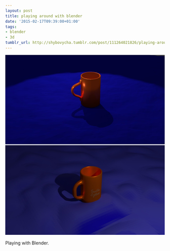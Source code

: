 ```yaml
---
layout: post
title: playing around with blender
date: '2015-02-17T09:39:00+01:00'
tags:
- blender
- 3d
tumblr_url: http://shybovycha.tumblr.com/post/111264021826/playing-around-with-blender
---
```


<img src="/tumblr_files/tumblr_njwqqioF171qio88bo1_1280.png" class="image-responsive" />
<img src="/tumblr_files/tumblr_njwqqioF171qio88bo2_r1_1280.png" class="image-responsive" />

Playing with Blender.
